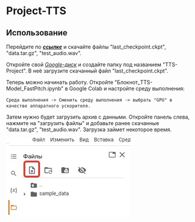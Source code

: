 # Project-TTS
## Использование

Перейдите по ___[ссылке](https://drive.google.com/drive/folders/1UbTUgJIVP9jP7-jZf-0FMzGboQOuBRCL?usp=sharing)___ и скачайте файлы "last_checkpoint.ckpt", "data.tar.gz", "test_audio.wav".

 Откройте свой _[Google-диск](https://www.google.com/intl/ru_ru/drive/)_ и создайте папку под названием "TTS-Project". В неё загрузите скачанный файл "last_checkpoint.ckpt".

Теперь можно начинать работу. Откройте "Блокнот_TTS-Model_FastPitch.ipynb" в Google Colab и настройте среду выполнения: 

    Cреда выполнения -> Сменить среду выполнения -> выбрать "GPU" в качестве аппаратного ускорителя.
    
Затем нужно будет загрузить архив с данными. Откройте панель слева, нажмите на "загрузить файлы" и добавьте ранее скачанные "data.tar.gz", "test_audio.wav". Загрузка займет некоторое время.

![загрузка данных](https://github.com/Morozhkaa/Project-TTS/blob/main/images/data%20loading.jpg)
